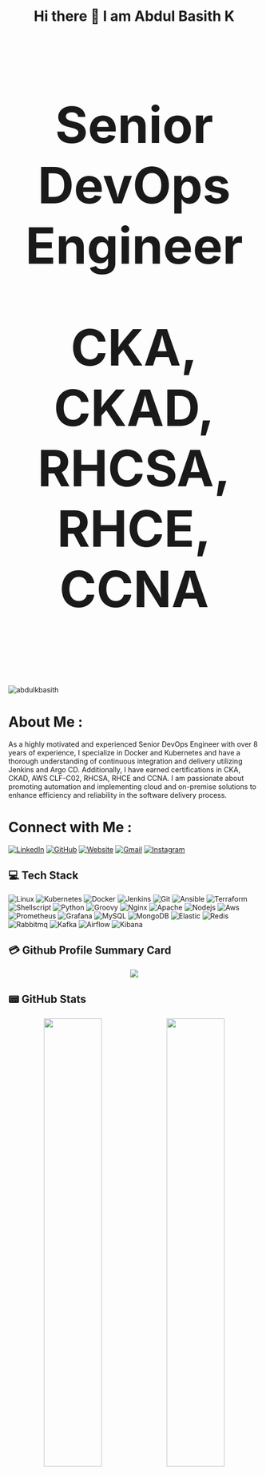 <h1 align="center">  Hi there 👋  I am Abdul Basith K </h1>
<h2 align="center" style="font-size: 100px;"> Senior DevOps Engineer</h2>
<h4 align="center" style="font-size: 100px; margin-top: 0;">CKA, CKAD, RHCSA, RHCE, CCNA</h4>


<p align="left"> <img src="https://komarev.com/ghpvc/?username=abdulkbasith&label=Views&color=blue&style=plastic&style=for-the-badge" alt="abdulkbasith" /> </p>

# About Me :
As a highly motivated and experienced Senior DevOps Engineer with over 8 years of experience, I specialize in Docker and Kubernetes and have a thorough understanding of continuous integration and delivery utilizing Jenkins and Argo CD. Additionally, I have earned certifications in CKA, CKAD, AWS CLF-C02, RHCSA, RHCE and CCNA. I am passionate about promoting automation and implementing cloud and on-premise solutions to enhance efficiency and reliability in the software delivery process.

# Connect with Me :
[![LinkedIn](https://img.shields.io/badge/LinkedIn-0077B5?style=for-the-badge&logo=linkedin&logoColor=white)](https://linkedin.com/in/abdul-basith-k) [![GitHub](https://img.shields.io/badge/GitHub-100000?style=for-the-badge&logo=github&logoColor=white)](github.com/abdulkbasith) [![Website](https://img.shields.io/badge/website-000000?style=for-the-badge&logo=About.me&logoColor=white)](https://www.abdul-basith.com/) [![Gmail](https://img.shields.io/badge/Gmail-D14836?style=for-the-badge&logo=gmail&logoColor=white)](abdulbasith9513@gmail.com) [![Instagram](https://img.shields.io/badge/Instagram-E4405F?style=for-the-badge&logo=instagram&logoColor=white)](https://www.instagram.com/abdul.k.basith)

## 💻 Tech Stack
![Linux](https://img.shields.io/badge/Linux-FCC624?style=for-the-badge&logo=linux&logoColor=black) ![Kubernetes](https://img.shields.io/badge/kubernetes-326ce5.svg?&style=for-the-badge&logo=kubernetes&logoColor=white) ![Docker](https://img.shields.io/badge/Docker-2CA5E0?style=for-the-badge&logo=docker&logoColor=white) ![Jenkins](https://img.shields.io/badge/Jenkins-D24939?style=for-the-badge&logo=Jenkins&logoColor=white) ![Git](https://img.shields.io/badge/GIT-E44C30?style=for-the-badge&logo=git&logoColor=white) ![Ansible](https://img.shields.io/badge/Ansible-000000?style=for-the-badge&logo=ansible&logoColor=white) ![Terraform](https://img.shields.io/badge/Terraform-7B42BC?style=for-the-badge&logo=terraform&logoColor=white) ![Shellscript](https://img.shields.io/badge/Shell_Script-121011?style=for-the-badge&logo=gnu-bash&logoColor=white) ![Python](https://img.shields.io/badge/Python-FFD43B?style=for-the-badge&logo=python&logoColor=blue) ![Groovy](https://img.shields.io/badge/apache%20Groovy-4298B8?style=for-the-badge&logo=apachegroovy&logoColor=white) ![Nginx](https://img.shields.io/badge/Nginx-009639?style=for-the-badge&logo=nginx&logoColor=white) ![Apache](https://img.shields.io/badge/Apache-D22128?style=for-the-badge&logo=Apache&logoColor=white) ![Nodejs](https://img.shields.io/badge/Node.js-339933?style=for-the-badge&logo=nodedotjs&logoColor=white) ![Aws](https://img.shields.io/badge/Amazon_AWS-FF9900?style=for-the-badge&logo=amazonaws&logoColor=white) ![Prometheus](https://img.shields.io/badge/Prometheus-000000?style=for-the-badge&logo=prometheus&labelColor=000000
) ![Grafana](https://img.shields.io/badge/Grafana-F2F4F9?style=for-the-badge&logo=grafana&logoColor=orange&labelColor=F2F4F9
) ![MySQL](https://img.shields.io/badge/MySQL-005C84?style=for-the-badge&logo=mysql&logoColor=white) ![MongoDB](https://img.shields.io/badge/MongoDB-4EA94B?style=for-the-badge&logo=mongodb&logoColor=white) ![Elastic](https://img.shields.io/badge/Elastic_Search-005571?style=for-the-badge&logo=elasticsearch&logoColor=white
) ![Redis](https://img.shields.io/badge/redis-%23DD0031.svg?&style=for-the-badge&logo=redis&logoColor=white) ![Rabbitmq](https://img.shields.io/badge/rabbitmq-%23FF6600.svg?&style=for-the-badge&logo=rabbitmq&logoColor=whit) ![Kafka](https://img.shields.io/badge/Apache_Kafka-231F20?style=for-the-badge&logo=apache-kafka&logoColor=white) ![Airflow](https://img.shields.io/badge/Airflow-017CEE?style=for-the-badge&logo=Apache%20Airflow&logoColor=white) ![Kibana](https://img.shields.io/badge/Kibana-005571?style=for-the-badge&logo=Kibana&logoColor=white)


## 💳 Github Profile Summary Card
<p align="center">
  <img src="https://github-profile-summary-cards.vercel.app/api/cards/profile-details?username=abdulkbasith&theme=vue"/>
</p>

## 📟 GitHub Stats
<p align="center">
        <img width="48%" src="https://github-readme-stats.vercel.app/api?username=abdulkbasith&show_icons=true&theme=vue" />
        <img width="48%" src="https://github-readme-streak-stats.herokuapp.com/?user=abdulkbasith&theme=vue" />
</p>


<!--
**abdulkbasith/abdulkbasith** is a ✨ _special_ ✨ repository because its `README.md` (this file) appears on your GitHub profile.

Here are some ideas to get you started:

- 🔭 I’m currently working on ...
- 🌱 I’m currently learning ...
- 👯 I’m looking to collaborate on ...
- 🤔 I’m looking for help with ...
- 💬 Ask me about ...
- 📫 How to reach me: ...
- 😄 Pronouns: ...
- ⚡ Fun fact: ...
-->
